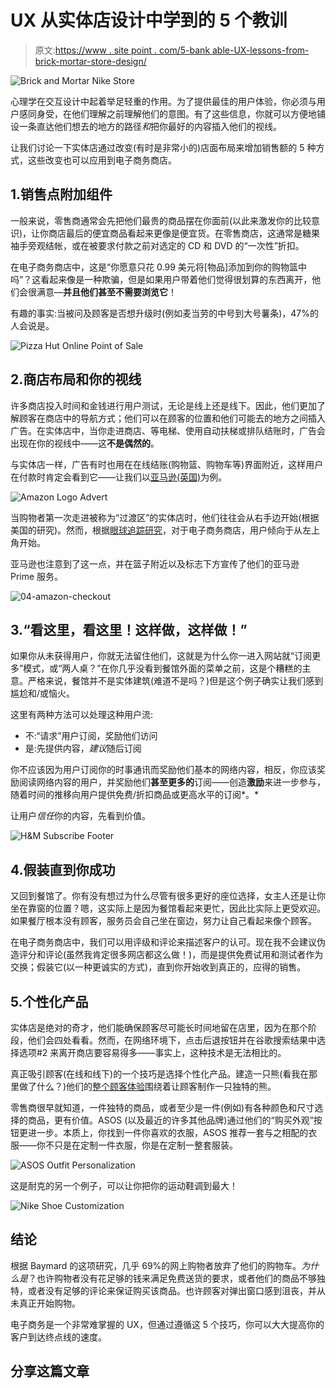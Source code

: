 # UX 从实体店设计中学到的 5 个教训

> 原文:[https://www . site point . com/5-bank able-UX-lessons-from-brick-mortar-store-design/](https://www.sitepoint.com/5-bankable-ux-lessons-from-brick-mortar-store-design/)

![Brick and Mortar Nike Store](../Images/ec97a9ee956d25f4f1379c7d51512250.png)

心理学在交互设计中起着举足轻重的作用。为了提供最佳的用户体验，你必须与用户感同身受，在他们理解之前理解他们的意图。有了这些信息，你就可以方便地铺设一条直达他们想去的地方的路径*和*把你最好的内容插入他们的视线。

让我们讨论一下实体店通过改变(有时是非常小的)店面布局来增加销售额的 5 种方式，这些改变也可以应用到电子商务商店。

## 1.销售点附加组件

一般来说，零售商通常会先把他们最贵的商品摆在你面前(以此来激发你的比较意识)，让你商店最后的便宜商品看起来更像是便宜货。在零售商店，这通常是糖果袖手旁观结帐，或在被要求付款之前对选定的 CD 和 DVD 的“一次性”折扣。

在电子商务商店中，这是“你愿意只花 0.99 美元将[物品]添加到你的购物篮中吗”？这看起来像是一种欺骗，但是如果用户带着他们觉得很划算的东西离开，他们会很满意—**并且他们甚至不需要浏览它**！

有趣的事实:当被问及顾客是否想升级时(例如麦当劳的中号到大号薯条)，47%的人会说是。

![Pizza Hut Online Point of Sale](../Images/4a80255811817befb68cc3b0de685860.png)

## 2.商店布局和你的视线

许多商店投入时间和金钱进行用户测试，无论是线上还是线下。因此，他们更加了解顾客在商店中的导航方式；他们可以在顾客的位置和他们可能去的地方之间插入广告。在实体店中，当你走进商店、等电梯、使用自动扶梯或排队结账时，广告会出现在你的视线中——这**不是偶然的**。

与实体店一样，广告有时也用在在线结账(购物篮、购物车等)界面附近，这样用户在付款时肯定会看到它——让我们以[亚马逊(英国)](https://www.amazon.co.uk/)为例。

![Amazon Logo Advert](../Images/be9ed33be456b00d74540a0f1ef34ec1.png)

当购物者第一次走进被称为“过渡区”的实体店时，他们往往会从右手边开始(根据美国的研究)。然而，根据[眼球追踪研究](http://blog.eyequant.com/blog/2014/01/15/the-3-most-surprising-insights-from-a-200-website-eye-tracking-study)，对于电子商务商店，用户倾向于从左上角开始。

亚马逊也注意到了这一点，并在篮子附近以及标志下方宣传了他们的亚马逊 Prime 服务。

![04-amazon-checkout](../Images/8560b0c329fa8de2c046f0e8c3695d92.png)

## 3.“看这里，看这里！这样做，这样做！”

如果你从未获得用户，你就无法留住他们，这就是为什么你一进入网站就“订阅更多”模式，或“两人桌？”在你几乎没看到餐馆外面的菜单之前，这是个糟糕的主意。严格来说，餐馆并不是实体建筑(难道不是吗？)但是这个例子确实让我们感到尴尬和/或恼火。

这里有两种方法可以处理这种用户流:

*   不:“请求”用户订阅，奖励他们访问
*   是:先提供内容，*建议*随后订阅

你不应该因为用户订阅你的时事通讯而奖励他们基本的网络内容，相反，你应该奖励阅读网络内容的用户，并奖励他们**甚至更多的**订阅——创造**激励**来进一步参与，随着时间的推移向用户提供免费/折扣商品或更高水平的订阅*。*

让用户*信任*你的内容，先看到价值。

![H&M Subscribe Footer](../Images/8fcf049fe754166cdf7d7fee6545b652.png)

## 4.假装直到你成功

又回到餐馆了。你有没有想过为什么尽管有很多更好的座位选择，女主人还是让你坐在靠窗的位置？嗯，这实际上是因为餐馆看起来更忙，因此比实际上更受欢迎。如果餐厅根本没有顾客，服务员会自己坐在窗边，努力让自己看起来像个顾客。

在电子商务商店中，我们可以用评级和评论来描述客户的认可。现在我不会建议伪造评分和评论(虽然我肯定很多网店都这么做！)，而是提供免费试用和测试者作为交换；假装它(以一种更诚实的方式)，直到你开始收到真正的，应得的销售。

## 5.个性化产品

实体店是绝对的奇才，他们能确保顾客尽可能长时间地留在店里，因为在那个阶段，他们会四处看看。然而，在网络环境下，点击后退按钮并在谷歌搜索结果中选择选项#2 来离开商店要容易得多——事实上，这种技术是无法相比的。

真正吸引顾客(在线和线下)的一个技巧是选择个性化产品。建造一只熊(看我在那里做了什么？)他们的[整个顾客体验](http://www.teletech.com/resources/articles/build-bear-builds-brand-around-customer-experience)围绕着让顾客制作一只独特的熊。

零售商很早就知道，一件独特的商品，或者至少是一件(例如)有各种颜色和尺寸选择的商品，更有价值。ASOS (以及最近的许多其他品牌)通过他们的“购买外观”按钮更进一步。本质上，你找到一件你喜欢的衣服，ASOS 推荐一套与之相配的衣服——你不只是在定制一件衣服，你是在定制一整套服装。

![ASOS Outfit Personalization](../Images/fff671639a25670113393096f006d43a.png)

这是耐克的另一个例子，可以让你把你的运动鞋调到最大！

![Nike Shoe Customization](../Images/d0716d9c00ec76ebecd854a4d9356455.png)

## 结论

根据 Baymard 的这项研究，几乎 69%的网上购物者放弃了他们的购物车。*为什么是*？也许购物者没有花足够的钱来满足免费送货的要求，或者他们的商品不够独特，或者没有足够的评论来保证购买该商品。也许顾客对弹出窗口感到沮丧，并从未真正开始购物。

电子商务是一个非常难掌握的 UX，但通过遵循这 5 个技巧，你可以大大提高你的客户到达终点线的速度。

## 分享这篇文章